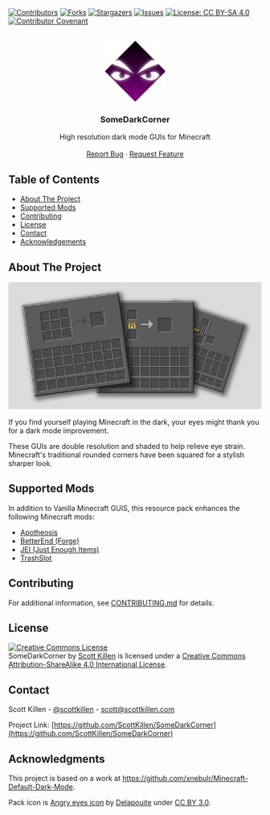 <!--
*** Thanks for checking out this README Template. If you have a suggestion that would
*** make this better, please fork the repo and create a pull request or simply open
*** an issue with the tag "enhancement".
*** Thanks again! Now go create something AMAZING! :D
-->

<!-- PROJECT SHIELDS -->
<!--
*** I'm using markdown "reference style" links for readability.
*** Reference links are enclosed in brackets [ ] instead of parentheses ( ).
*** See the bottom of this document for the declaration of the reference variables
*** for contributors-url, forks-url, etc. This is an optional, concise syntax you may use.
*** https://www.markdownguide.org/basic-syntax/#reference-style-links
-->
[![Contributors][contributors-shield]][contributors-url]
[![Forks][forks-shield]][forks-url]
[![Stargazers][stars-shield]][stars-url]
[![Issues][issues-shield]][issues-url]
[![License: CC BY-SA 4.0][license-shield]][license-url]
[![Contributor Covenant][code-of-conduct-shield]][code-of-conduct-url]

<!-- PROJECT LOGO -->
<br />
<div align="center">
  <a href="https://github.com/ScottKillen/SomeDarkCorner">
    <img src="source/pack.png" alt="Logo" width="120" height="120">
  </a>

  <h3>SomeDarkCorner</h3>
</div>

<p align="center">
  High resolution dark mode GUIs for Minecraft
  <br />
  <br />
  <a href="https://github.com/ScottKillen/SomeDarkCorner/issues">Report Bug</a>
  ·
  <a href="https://github.com/ScottKillen/SomeDarkCorner/issues">Request Feature</a>
</p>

<!-- TABLE OF CONTENTS -->
<!-- omit in toc -->
## Table of Contents

- [About The Project](#about-the-project)
- [Supported Mods](#supported-mods)
- [Contributing](#contributing)
- [License](#license)
- [Contact](#contact)
- [Acknowledgements](#acknowledgements)

<!-- ABOUT THE PROJECT -->
## About The Project

<p align="center">
  <a href="https://github.com/ScottKillen/SomeDarkCorner">
    <img src="images/sample.png" alt="Sample">
  </a>
</p>

If you find yourself playing Minecraft in the dark, your eyes might thank you for a dark mode improvement.

These GUIs are double resolution and shaded to help relieve eye strain. Minecraft's traditional rounded corners have been squared for a stylish sharper look.

<!-- SUPPORTED MODS -->
## Supported Mods

In addition to Vanilla Minecraft GUIS, this resource pack enhances the following Minecraft mods:

- [Apotheosis](https://www.curseforge.com/minecraft/mc-mods/Apotheosis)
- [BetterEnd (Forge)](https://www.curseforge.com/minecraft/mc-mods/betterend-forge-port)
- [JEI (Just Enough Items)](https://www.curseforge.com/minecraft/mc-mods/jei)
- [TrashSlot](https://www.curseforge.com/minecraft/mc-mods/trashslot)

<!-- CONTRIBUTING -->
## Contributing

For additional information, see [CONTRIBUTING.md][contributing-url] for details.

<!-- LICENSE -->
## License

<a rel="license" href="http://creativecommons.org/licenses/by-sa/4.0/"><img alt="Creative Commons License" style="border-width:0" src="https://i.creativecommons.org/l/by-sa/4.0/88x31.png" /></a><br /><span xmlns:dct="http://purl.org/dc/terms/" property="dct:title">SomeDarkCorner</span> by <a xmlns:cc="http://creativecommons.org/ns#" href="https://github.com/ScottKillen" property="cc:attributionName" rel="cc:attributionURL">Scott Killen</a> is licensed under a <a rel="license" href="http://creativecommons.org/licenses/by-sa/4.0/">Creative Commons Attribution-ShareAlike 4.0 International License</a>.

<!-- CONTACT -->
## Contact

Scott Killen - [@scottkillen](https://twitter.com/scottkillen) - scott@scottkillen.com

Project Link: [https://github.com/ScottKillen/SomeDarkCorner](https://github.com/ScottKillen/SomeDarkCorner)

<!-- ACKNOWLEDGMENTS -->
## Acknowledgments

This project is based on a work at <a xmlns:dct="http://purl.org/dc/terms/" href="https://github.com/xnebulr/Minecraft-Default-Dark-Mode" rel="dct:source">https://github.com/xnebulr/Minecraft-Default-Dark-Mode</a>.

Pack icon is [Angry eyes icon](https://game-icons.net/1x1/delapouite/angry-eyes.html#download) by [Delapouite](https://delapouite.com/) under [CC BY 3.0](http://creativecommons.org/licenses/by/3.0/).

<!-- MARKDOWN LINKS & IMAGES -->
<!-- https://www.markdownguide.org/basic-syntax/#reference-style-links -->
[contributors-shield]: https://img.shields.io/github/contributors/ScottKillen/SomeDarkCorner.svg?style=flat-square
[contributors-url]: https://github.com/ScottKillen/SomeDarkCorner/graphs/contributors
[forks-shield]: https://img.shields.io/github/forks/ScottKillen/SomeDarkCorner.svg?style=flat-square
[forks-url]: https://github.com/ScottKillen/SomeDarkCorner/network/members
[stars-shield]: https://img.shields.io/github/stars/ScottKillen/SomeDarkCorner.svg?style=flat-square
[stars-url]: https://github.com/ScottKillen/SomeDarkCorner/stargazers
[issues-shield]: https://img.shields.io/github/issues/ScottKillen/SomeDarkCorner.svg?style=flat-square
[issues-url]: https://github.com/ScottKillen/SomeDarkCorner/issues
[license-shield]: https://img.shields.io/github/license/ScottKillen/SomeDarkCorner.svg?style=flat-square
[license-url]: https://github.com/ScottKillen/SomeDarkCorner/blob/master/LICENSE.md
[code-of-conduct-shield]: https://img.shields.io/badge/Contributor%20Covenant-v2.0%20adopted-ff69b4.svg?style=flat-square
[code-of-conduct-url]: https://github.com/ScottKillen/SomeDarkCorner/blob/master/CODE_OF_CONDUCT.md
[contributing-url]: https://github.com/ScottKillen/SomeDarkCorner/blob/master/CONTRIBUTING.md

